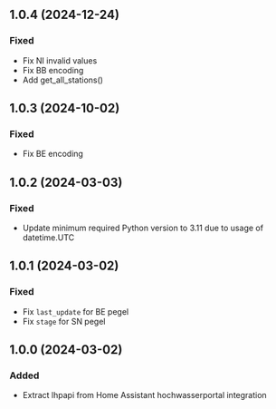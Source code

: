 ## 1.0.4 (2024-12-24)
### Fixed
- Fix NI invalid values
- Fix BB encoding
- Add get_all_stations()

## 1.0.3 (2024-10-02)
### Fixed
- Fix BE encoding

## 1.0.2 (2024-03-03)
### Fixed
- Update minimum required Python version to 3.11 due to usage of datetime.UTC

## 1.0.1 (2024-03-02)
### Fixed
- Fix `last_update` for BE pegel
- Fix `stage` for SN pegel

## 1.0.0 (2024-03-02)
### Added
- Extract lhpapi from Home Assistant hochwasserportal integration

